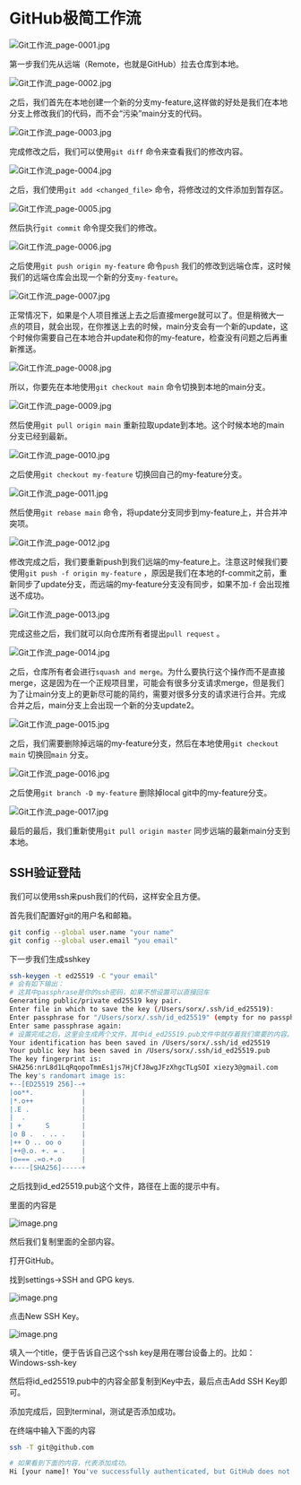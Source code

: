 # GitHub极简工作流

![Git工作流_page-0001.jpg](GitHub%E6%9E%81%E7%AE%80%E5%B7%A5%E4%BD%9C%E6%B5%81%20273b9c07c312807b8545e299eb3ae73e/Git%E5%B7%A5%E4%BD%9C%E6%B5%81_page-0001.jpg)

第一步我们先从远端（Remote，也就是GitHub）拉去仓库到本地。

![Git工作流_page-0002.jpg](GitHub%E6%9E%81%E7%AE%80%E5%B7%A5%E4%BD%9C%E6%B5%81%20273b9c07c312807b8545e299eb3ae73e/Git%E5%B7%A5%E4%BD%9C%E6%B5%81_page-0002.jpg)

之后，我们首先在本地创建一个新的分支my-feature,这样做的好处是我们在本地分支上修改我们的代码，而不会“污染”main分支的代码。

![Git工作流_page-0003.jpg](GitHub%E6%9E%81%E7%AE%80%E5%B7%A5%E4%BD%9C%E6%B5%81%20273b9c07c312807b8545e299eb3ae73e/Git%E5%B7%A5%E4%BD%9C%E6%B5%81_page-0003.jpg)

完成修改之后，我们可以使用`git diff` 命令来查看我们的修改内容。

![Git工作流_page-0004.jpg](GitHub%E6%9E%81%E7%AE%80%E5%B7%A5%E4%BD%9C%E6%B5%81%20273b9c07c312807b8545e299eb3ae73e/Git%E5%B7%A5%E4%BD%9C%E6%B5%81_page-0004.jpg)

之后，我们使用`git add <changed_file>` 命令，将修改过的文件添加到暂存区。

![Git工作流_page-0005.jpg](GitHub%E6%9E%81%E7%AE%80%E5%B7%A5%E4%BD%9C%E6%B5%81%20273b9c07c312807b8545e299eb3ae73e/Git%E5%B7%A5%E4%BD%9C%E6%B5%81_page-0005.jpg)

然后执行`git commit` 命令提交我们的修改。

![Git工作流_page-0006.jpg](GitHub%E6%9E%81%E7%AE%80%E5%B7%A5%E4%BD%9C%E6%B5%81%20273b9c07c312807b8545e299eb3ae73e/Git%E5%B7%A5%E4%BD%9C%E6%B5%81_page-0006.jpg)

之后使用`git push origin my-feature` 命令`push` 我们的修改到远端仓库，这时候我们的远端仓库会出现一个新的分支`my-feature`。

![Git工作流_page-0007.jpg](GitHub%E6%9E%81%E7%AE%80%E5%B7%A5%E4%BD%9C%E6%B5%81%20273b9c07c312807b8545e299eb3ae73e/Git%E5%B7%A5%E4%BD%9C%E6%B5%81_page-0007.jpg)

正常情况下，如果是个人项目推送上去之后直接merge就可以了。但是稍微大一点的项目，就会出现，在你推送上去的时候，main分支会有一个新的update，这个时候你需要自己在本地合并update和你的my-feature，检查没有问题之后再重新推送。

![Git工作流_page-0008.jpg](GitHub%E6%9E%81%E7%AE%80%E5%B7%A5%E4%BD%9C%E6%B5%81%20273b9c07c312807b8545e299eb3ae73e/Git%E5%B7%A5%E4%BD%9C%E6%B5%81_page-0008.jpg)

所以，你要先在本地使用`git checkout main` 命令切换到本地的main分支。

![Git工作流_page-0009.jpg](GitHub%E6%9E%81%E7%AE%80%E5%B7%A5%E4%BD%9C%E6%B5%81%20273b9c07c312807b8545e299eb3ae73e/Git%E5%B7%A5%E4%BD%9C%E6%B5%81_page-0009.jpg)

然后使用`git pull origin main` 重新拉取update到本地。这个时候本地的main分支已经到最新。

![Git工作流_page-0010.jpg](GitHub%E6%9E%81%E7%AE%80%E5%B7%A5%E4%BD%9C%E6%B5%81%20273b9c07c312807b8545e299eb3ae73e/Git%E5%B7%A5%E4%BD%9C%E6%B5%81_page-0010.jpg)

之后使用`git checkout my-feature` 切换回自己的my-feature分支。

![Git工作流_page-0011.jpg](GitHub%E6%9E%81%E7%AE%80%E5%B7%A5%E4%BD%9C%E6%B5%81%20273b9c07c312807b8545e299eb3ae73e/Git%E5%B7%A5%E4%BD%9C%E6%B5%81_page-0011.jpg)

然后使用`git rebase main` 命令，将update分支同步到my-feature上，并合并冲突项。

![Git工作流_page-0012.jpg](GitHub%E6%9E%81%E7%AE%80%E5%B7%A5%E4%BD%9C%E6%B5%81%20273b9c07c312807b8545e299eb3ae73e/Git%E5%B7%A5%E4%BD%9C%E6%B5%81_page-0012.jpg)

修改完成之后，我们要重新push到我们远端的my-feature上。注意这时候我们要使用`git push -f origin my-feature` ，原因是我们在本地的f-commit之前，重新同步了update分支，而远端的my-feature分支没有同步，如果不加`-f` 会出现推送不成功。

![Git工作流_page-0013.jpg](GitHub%E6%9E%81%E7%AE%80%E5%B7%A5%E4%BD%9C%E6%B5%81%20273b9c07c312807b8545e299eb3ae73e/Git%E5%B7%A5%E4%BD%9C%E6%B5%81_page-0013.jpg)

完成这些之后，我们就可以向仓库所有者提出`pull request` 。

![Git工作流_page-0014.jpg](GitHub%E6%9E%81%E7%AE%80%E5%B7%A5%E4%BD%9C%E6%B5%81%20273b9c07c312807b8545e299eb3ae73e/Git%E5%B7%A5%E4%BD%9C%E6%B5%81_page-0014.jpg)

之后，仓库所有者会进行`squash and merge`。为什么要执行这个操作而不是直接merge，这是因为在一个正规项目里，可能会有很多分支请求merge，但是我们为了让main分支上的更新尽可能的简约，需要对很多分支的请求进行合并。完成合并之后，main分支上会出现一个新的分支update2。

![Git工作流_page-0015.jpg](GitHub%E6%9E%81%E7%AE%80%E5%B7%A5%E4%BD%9C%E6%B5%81%20273b9c07c312807b8545e299eb3ae73e/Git%E5%B7%A5%E4%BD%9C%E6%B5%81_page-0015.jpg)

之后，我们需要删除掉远端的my-feature分支，然后在本地使用`git checkout main` 切换回`main` 分支。

![Git工作流_page-0016.jpg](GitHub%E6%9E%81%E7%AE%80%E5%B7%A5%E4%BD%9C%E6%B5%81%20273b9c07c312807b8545e299eb3ae73e/Git%E5%B7%A5%E4%BD%9C%E6%B5%81_page-0016.jpg)

之后使用`git branch -D my-feature` 删除掉local git中的my-feature分支。

![Git工作流_page-0017.jpg](GitHub%E6%9E%81%E7%AE%80%E5%B7%A5%E4%BD%9C%E6%B5%81%20273b9c07c312807b8545e299eb3ae73e/Git%E5%B7%A5%E4%BD%9C%E6%B5%81_page-0017.jpg)

最后的最后，我们重新使用`git pull origin master` 同步远端的最新main分支到本地。

## SSH验证登陆

我们可以使用ssh来push我们的代码，这样安全且方便。

首先我们配置好git的用户名和邮箱。

```bash
git config --global user.name "your name"
git config --global user.email "you email"
```

下一步我们生成sshkey

```bash
ssh-keygen -t ed25519 -C "your email"
# 会有如下输出：
# 这其中passphrase是你的ssh密码，如果不想设置可以直接回车
Generating public/private ed25519 key pair.
Enter file in which to save the key (/Users/sorx/.ssh/id_ed25519):
Enter passphrase for "/Users/sorx/.ssh/id_ed25519" (empty for no passphrase):
Enter same passphrase again:
# 设置完成之后，这里会生成两个文件，其中id_ed25519.pub文件中就存着我们需要的内容。
Your identification has been saved in /Users/sorx/.ssh/id_ed25519
Your public key has been saved in /Users/sorx/.ssh/id_ed25519.pub
The key fingerprint is:
SHA256:nrL8d1LqRqopoTmmEs1js7HjCfJ8wgJFzXhgcTLgSOI xiezy3@gmail.com
The key's randomart image is:
+--[ED25519 256]--+
|oo**.            |
|*.o++            |
|.E .             |
|  .              |
| +      S        |
|o B .  . .. .    |
|++ O .. oo o     |
|++@.o. +. = .    |
|o=== .=o.+.o     |
+----[SHA256]-----+
```

之后找到id_ed25519.pub这个文件，路径在上面的提示中有。

里面的内容是

![image.png](GitHub%E6%9E%81%E7%AE%80%E5%B7%A5%E4%BD%9C%E6%B5%81%20273b9c07c312807b8545e299eb3ae73e/image.png)

然后我们复制里面的全部内容。

打开GitHub。

找到settings→SSH and GPG keys.

![image.png](GitHub%E6%9E%81%E7%AE%80%E5%B7%A5%E4%BD%9C%E6%B5%81%20273b9c07c312807b8545e299eb3ae73e/image%201.png)

点击New SSH Key。

![image.png](GitHub%E6%9E%81%E7%AE%80%E5%B7%A5%E4%BD%9C%E6%B5%81%20273b9c07c312807b8545e299eb3ae73e/image%202.png)

填入一个title，便于告诉自己这个ssh key是用在哪台设备上的。比如：Windows-ssh-key

然后将id_ed25519.pub中的内容全部复制到Key中去，最后点击Add SSH Key即可。

添加完成后，回到terminal，测试是否添加成功。

在终端中输入下面的内容

```bash
ssh -T git@github.com

# 如果看到下面的内容，代表添加成功。
Hi [your name]! You've successfully authenticated, but GitHub does not provide shell access.
```